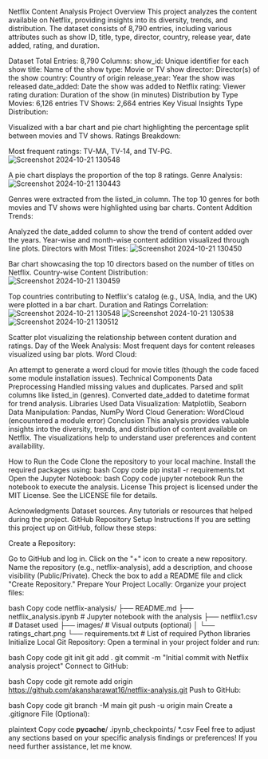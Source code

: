 Netflix Content Analysis Project
Overview
This project analyzes the content available on Netflix, providing insights into its diversity, trends, and distribution. The dataset consists of 8,790 entries, including various attributes such as show ID, title, type, director, country, release year, date added, rating, and duration.

Dataset
Total Entries: 8,790
Columns:
show_id: Unique identifier for each show
title: Name of the show
type: Movie or TV show
director: Director(s) of the show
country: Country of origin
release_year: Year the show was released
date_added: Date the show was added to Netflix
rating: Viewer rating
duration: Duration of the show (in minutes)
Distribution by Type
Movies: 6,126 entries
TV Shows: 2,664 entries
Key Visual Insights
Type Distribution:

Visualized with a bar chart and pie chart highlighting the percentage split between movies and TV shows.
Ratings Breakdown:

Most frequent ratings: TV-MA, TV-14, and TV-PG.
![Screenshot 2024-10-21 130548](https://github.com/user-attachments/assets/9edd4588-118b-411f-a376-06c7a1b3c3e0)

A pie chart displays the proportion of the top 8 ratings.
Genre Analysis:
![Screenshot 2024-10-21 130443](https://github.com/user-attachments/assets/58bb1925-65b3-47c3-a5d6-347c027c6f34)

Genres were extracted from the listed_in column.
The top 10 genres for both movies and TV shows were highlighted using bar charts.
Content Addition Trends:

Analyzed the date_added column to show the trend of content added over the years.
Year-wise and month-wise content addition visualized through line plots.
Directors with Most Titles:
![Screenshot 2024-10-21 130450](https://github.com/user-attachments/assets/64c47933-2abb-4128-9956-a77d47eb1dfc)

Bar chart showcasing the top 10 directors based on the number of titles on Netflix.
Country-wise Content Distribution:
![Screenshot 2024-10-21 130459](https://github.com/user-attachments/assets/537034fa-cec6-43ea-be53-d09bab28d66b)

Top countries contributing to Netflix's catalog (e.g., USA, India, and the UK) were plotted in a bar chart.
Duration and Ratings Correlation:
![Screenshot 2024-10-21 130548](https://github.com/user-attachments/assets/560fa73d-b482-49fa-a41c-6c4efd54ef5d)
![Screenshot 2024-10-21 130538](https://github.com/user-attachments/assets/bc62c5c6-a8a9-44d8-8e27-42ef342b4de9)
![Screenshot 2024-10-21 130512](https://github.com/user-attachments/assets/1d2a48f6-61c3-4d55-9f46-f0e934d403f1)

Scatter plot visualizing the relationship between content duration and ratings.
Day of the Week Analysis:
Most frequent days for content releases visualized using bar plots.
Word Cloud:

An attempt to generate a word cloud for movie titles (though the code faced some module installation issues).
Technical Components
Data Preprocessing
Handled missing values and duplicates.
Parsed and split columns like listed_in (genres).
Converted date_added to datetime format for trend analysis.
Libraries Used
Data Visualization: Matplotlib, Seaborn
Data Manipulation: Pandas, NumPy
Word Cloud Generation: WordCloud (encountered a module error)
Conclusion
This analysis provides valuable insights into the diversity, trends, and distribution of content available on Netflix. The visualizations help to understand user preferences and content availability.

How to Run the Code
Clone the repository to your local machine.
Install the required packages using:
bash
Copy code
pip install -r requirements.txt
Open the Jupyter Notebook:
bash
Copy code
jupyter notebook
Run the notebook to execute the analysis.
License
This project is licensed under the MIT License. See the LICENSE file for details.

Acknowledgments
Dataset sources.
Any tutorials or resources that helped during the project.
GitHub Repository Setup Instructions
If you are setting this project up on GitHub, follow these steps:

Create a Repository:

Go to GitHub and log in.
Click on the "+" icon to create a new repository.
Name the repository (e.g., netflix-analysis), add a description, and choose visibility (Public/Private).
Check the box to add a README file and click "Create Repository."
Prepare Your Project Locally: Organize your project files:

bash
Copy code
netflix-analysis/
├── README.md
├── netflix_analysis.ipynb  # Jupyter notebook with the analysis
├── netflix1.csv            # Dataset used
├── images/                 # Visual outputs (optional)
│   └── ratings_chart.png
└── requirements.txt        # List of required Python libraries
Initialize Local Git Repository: Open a terminal in your project folder and run:

bash
Copy code
git init
git add .
git commit -m "Initial commit with Netflix analysis project"
Connect to GitHub:

bash
Copy code
git remote add origin https://github.com/akansharawat16/netflix-analysis.git
Push to GitHub:

bash
Copy code
git branch -M main
git push -u origin main
Create a .gitignore File (Optional):

plaintext
Copy code
__pycache__/
.ipynb_checkpoints/
*.csv
Feel free to adjust any sections based on your specific analysis findings or preferences! If you need further assistance, let me know.
